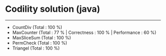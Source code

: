 # Codility solution (java)
-----------------------------
- CountDiv (Total : 100 %)
- MaxCounter (Total : 77 % | Correctness : 100 % | Performance : 60 %)
- MaxSliceSum (Total : 100 %)
- PermCheck (Total : 100 %)
- Triangel (Total : 100 %)
